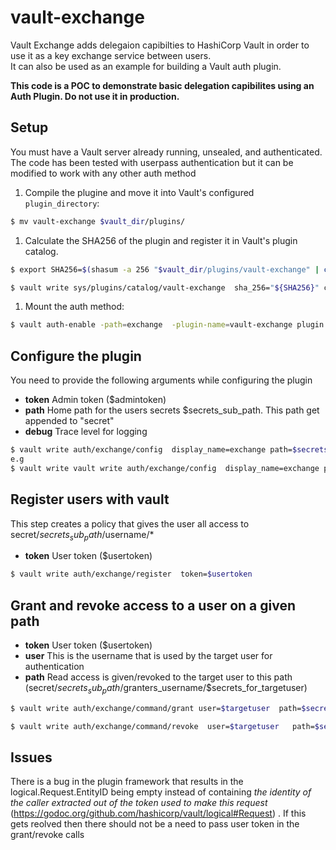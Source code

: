 # vault-exchange
Vault Exchange adds delegaion capibilties to HashiCorp Vault in order to use it as a key exchange service between users.  
It can also be used as an example for building a Vault auth plugin.

**This code is a POC to demonstrate basic delegation capibilites using an Auth Plugin. Do not use it in production.**

## Setup

You must have a Vault server already running, unsealed, and authenticated. The code has been tested with userpass authentication but it can be modified to work with any other auth method

1. Compile the plugine and move it into Vault's configured `plugin_directory`:

  ```sh
  $ mv vault-exchange $vault_dir/plugins/
  ```

1. Calculate the SHA256 of the plugin and register it in Vault's plugin catalog.

  ```sh
  $ export SHA256=$(shasum -a 256 "$vault_dir/plugins/vault-exchange" | cut -d' ' -f1)

  $ vault write sys/plugins/catalog/vault-exchange  sha_256="${SHA256}" command="vault-exchange"
  ```

1. Mount the auth method:

  ```sh
  $ vault auth-enable -path=exchange  -plugin-name=vault-exchange plugin
  ```

## Configure the plugin 

You need to provide the following arguments while configuring the plugin
* **token** Admin token ($admintoken)
* **path** Home path for the users secrets $secrets_sub_path. This path get appended to "secret" 
* **debug** Trace level for logging 

```sh
$ vault write auth/exchange/config  display_name=exchange path=$secrets_sub_path token=$admintoken
e.g
$ vault write vault write auth/exchange/config  display_name=exchange path=cpe/keys token=$admintoken debug=1
```
## Register users with vault
This step creates a policy that gives the user all access to secret/$secrets_sub_path/$username/*
* **token** User token ($usertoken)
```sh
$ vault write auth/exchange/register  token=$usertoken
```

## Grant and revoke access to a user on a given path
* **token** User token ($usertoken)
* **user** This is the username that is used by the target user for authentication   
* **path** Read access is given/revoked to the target user to this path (secret/$secrets_sub_path/$granters_username/$secrets_for_targetuser)

```sh
$ vault write auth/exchange/command/grant user=$targetuser  path=$secrets_for_targetuser token=$usertoken

$ vault write auth/exchange/command/revoke  user=$targetuser   path=$secrets_for_targetuser token=$usertoken
```

## Issues
There is a bug in the plugin framework that results in the logical.Request.EntityID being empty instead of containing 
*the identity of the caller extracted out of the token used to make this request* (https://godoc.org/github.com/hashicorp/vault/logical#Request) . If this gets reolved then there should not be a need to pass user token in the grant/revoke calls  



